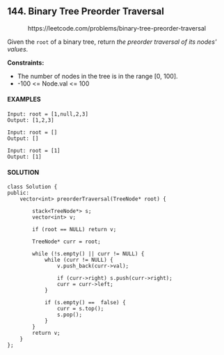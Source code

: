 ## 144. Binary Tree Preorder Traversal

<p align="center">
    https://leetcode.com/problems/binary-tree-preorder-traversal
</P>

Given the `root` of a binary tree, return _the preorder traversal of its nodes' values_.

**Constraints:**
- The number of nodes in the tree is in the range [0, 100].
- -100 <= Node.val <= 100


<h4>EXAMPLES</h4>

```
Input: root = [1,null,2,3]
Output: [1,2,3]
```

```
Input: root = []
Output: []
```

```
Input: root = [1]
Output: [1]
```

<h4>SOLUTION</h4>

```
class Solution {
public:
    vector<int> preorderTraversal(TreeNode* root) {
        
        stack<TreeNode*> s;
        vector<int> v;
        
        if (root == NULL) return v;
        
        TreeNode* curr = root;
        
        while (!s.empty() || curr != NULL) {
            while (curr != NULL) {
                v.push_back(curr->val);
                
                if (curr->right) s.push(curr->right);
                curr = curr->left;
            }
            
            if (s.empty() ==  false) {
                curr = s.top();
                s.pop();
            }
        }
        return v;
    }
};
```
